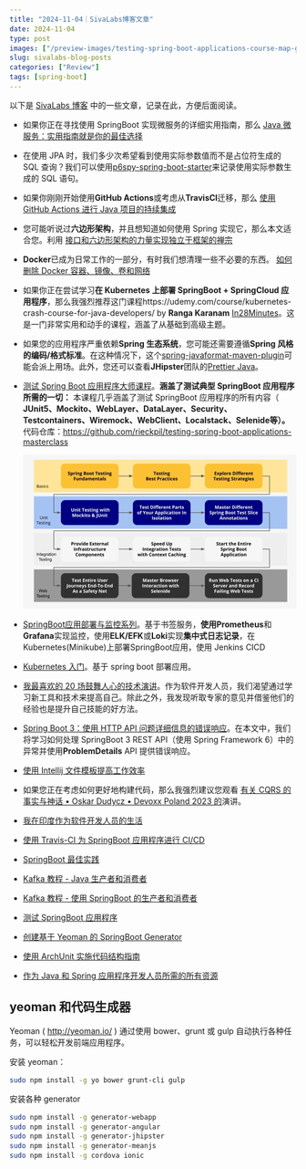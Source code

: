 ```yaml
---
title: "2024-11-04｜SivaLabs博客文章"
date: 2024-11-04
type: post
images: ["/preview-images/testing-spring-boot-applications-course-map-gray.webp"]
slug: sivalabs-blog-posts
categories: ["Review"]
tags: [spring-boot]
---
```


以下是 [SivaLabs 博客](https://www.sivalabs.in/) 中的一些文章，记录在此，方便后面阅读。


- 如果你正在寻找使用 SpringBoot 实现微服务的详细实用指南，那么 [Java 微服务：实用指南就是你的最佳选择](https://www.marcobehler.com/guides/java-microservices-a-practical-guide)
- 在使用 JPA 时，我们多少次希望看到使用实际参数值而不是占位符生成的 SQL 查询？我们可以使用[p6spy-spring-boot-starter](https://github.com/gavlyukovskiy/spring-boot-data-source-decorator)来记录使用实际参数生成的 SQL 语句。

- 如果你刚刚开始使用**GitHub Actions**或考虑从**TravisCI**迁移，那么 [使用 GitHub Actions 进行 Java 项目的持续集成](https://medium.com/faun/continuous-integration-of-java-project-with-github-actions-7a8a0e8246ef)
- 您可能听说过**六边形架构**，并且想知道如何使用 Spring 实现它，那么本文适合您。利用 [接口和六边形架构的力量实现独立于框架的禅宗](https://rskupnik.github.io/framework-independence-with-hexagonal-architecture)
- **Docker**已成为日常工作的一部分，有时我们想清理一些不必要的东西。 [如何删除 Docker 容器、镜像、卷和网络](https://linuxize.com/post/how-to-remove-docker-images-containers-volumes-and-networks/)
- 如果你正在尝试学习**在 Kubernetes 上部署 SpringBoot + SpringCloud 应用程序**，那么我强烈推荐这门课程https://udemy.com/course/kubernetes-crash-course-for-java-developers/ by **Ranga Karanam** [In28Minutes](https://twitter.com/In28Minutes)。这是一门非常实用和动手的课程，涵盖了从基础到高级主题。
- 如果您的应用程序严重依赖**Spring 生态系统**，您可能还需要遵循**Spring 风格的编码/格式标准**。在这种情况下，这个[spring-javaformat-maven-plugin](https://github.com/spring-io/spring-javaformat)可能会派上用场。此外，您还可以查看**JHipster**团队的[Prettier Java](https://github.com/jhipster/prettier-java)。

- [测试 Spring Boot 应用程序大师课程](https://rieckpil.de/testing-spring-boot-applications-masterclass/)。**涵盖了测试典型 SpringBoot 应用程序所需的一切：** 本课程几乎涵盖了测试 SpringBoot 应用程序的所有内容（ **JUnit5、Mockito、WebLayer、DataLayer、Security、Testcontainers、Wiremock、WebClient、Localstack、Selenide等）。** 代码仓库：https://github.com/rieckpil/testing-spring-boot-applications-masterclass

  ![Testing Spring Boot Applications Course Map](../../../static/images/testing-spring-boot-applications-course-map-gray.webp)

- [SpringBoot应用部署与监控系列](https://www.sivalabs.in/springboot-application-deployment-monitoring-series/)。基于书签服务，**使用Prometheus**和**Grafana**实现监控，使用**ELK/EFK**或**Loki**实现**集中式日志记录**，在Kubernetes(Minikube)上部署SpringBoot应用，使用 Jenkins CICD
- [Kubernetes 入门](https://www.sivalabs.in/getting-started-with-kubernetes/)。基于 spring boot 部署应用。
- [我最喜欢的 20 场鼓舞人心的技术演讲](https://www.sivalabs.in/my-all-time-favourite-20-inspiring-tech-talks/)。作为软件开发人员，我们渴望通过学习新工具和技术来提高自己。除此之外，我发现听取专家的意见并借鉴他们的经验也是提升自己技能的好方法。
- [Spring Boot 3：使用 HTTP API 问题详细信息的错误响应](https://www.sivalabs.in/spring-boot-3-error-reporting-using-problem-details/)。在本文中，我们将学习如何处理 SpringBoot 3 REST API（使用 Spring Framework 6）中的异常并使用**ProblemDetails** API 提供错误响应。
- [使用 Intellij 文件模板提高工作效率](https://www.sivalabs.in/get-super-productive-with-intellij-file-templates/)
- 如果您正在考虑如何更好地构建代码，那么我强烈建议您观看 [有关 CQRS 的事实与神话 • Oskar Dudycz • Devoxx Poland 2023 的](https://www.youtube.com/watch?v=9COWKz1E32w)演讲。

- [我在印度作为软件开发人员的生活](https://www.sivalabs.in/my-life-as-software-developer-in-india/)

- [使用 Travis-CI 为 SpringBoot 应用程序进行 CI/CD](https://www.sivalabs.in/ci-cd-springboot-applications-using-travis-ci/)

- [SpringBoot 最佳实践](https://www.sivalabs.in/spring-boot-best-practices/)

- [Kafka 教程 - Java 生产者和消费者](https://www.sivalabs.in/kafka-tutorial-java-producer-consumer/)

- [Kafka 教程 - 使用 SpringBoot 的生产者和消费者](https://www.sivalabs.in/kafka-tutorial-producer-consumer-using-spring-boot/)

- [测试 SpringBoot 应用程序](https://www.sivalabs.in/spring-boot-testing/)

- [创建基于 Yeoman 的 SpringBoot Generator](https://www.sivalabs.in/creating-yeoman-based-springboot-generator/)

- [使用 ArchUnit 实施代码结构指南](https://www.sivalabs.in/impose-architecture-guidelines-using-archunit/)

- [作为 Java 和 Spring 应用程序开发人员所需的所有资源](https://www.sivalabs.in/all-the-resources-you-ever-need-as-a-java-spring-application-developer/)

  

## yeoman 和代码生成器

Yeoman ( http://yeoman.io/ ) 通过使用 bower、grunt 或 gulp 自动执行各种任务，可以轻松开发前端应用程序。

安装 yeoman：

```bash
sudo npm install -g yo bower grunt-cli gulp
```

安装各种 generator

```bash
sudo npm install -g generator-webapp
sudo npm install -g generator-angular
sudo npm install -g generator-jhipster
sudo npm install -g generator-meanjs
sudo npm install -g cordova ionic
```
